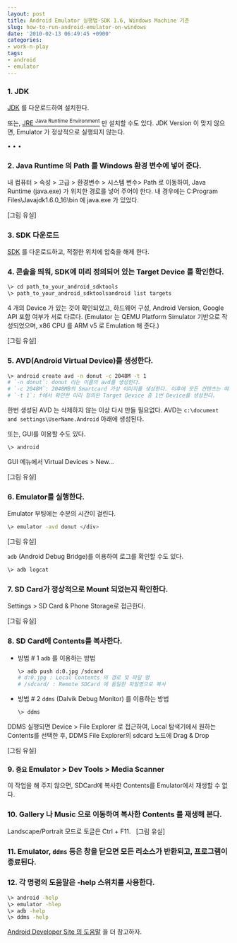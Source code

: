 ```yaml
---
layout: post
title: Android Emulator 실행법-SDK 1.6, Windows Machine 기준
slug: how-to-run-android-emulator-on-windows
date: '2010-02-13 06:49:45 +0900'
categories:
- work-n-play
tags:
- android
- emulator
---
```


### 1. JDK

[JDK](https://cds.sun.com/is-bin/INTERSHOP.enfinity/WFS/CDS-CDS_Developer-Site/en_US/-/USD/ViewProductDetail-Start?ProductRef=jdk-6u16-oth-JPR@CDS-CDS_Developer) 를 다운로드하여 설치한다.

또는, [JRE <sup>Java Runtime Environment</sup>](//cds.sun.com/is-bin/INTERSHOP.enfinity/WFS/CDS-CDS_Developer-Site/en_US/-/USD/VerifyItem-Start/jre-6u16-windows-i586.exe?BundledLineItemUUID=moFIBe.oaqEAAAEkk.UxdJ2G&OrderID=R1dIBe.onL8AAAEkiOUxdJ2G&ProductID=VP1IBe.nzvkAAAEiap9pOuDb&FileName=/jre-6u16-windows-i586.exe) 만 설치할 수도 있다. JDK Version 이 맞지 않으면, Emulator 가 정상적으로 실행되지 않는다.
 
<!--more-->
<div class="spacer">• • •</div>

### 2. Java Runtime 의 Path 를 Windows 환경 변수에 넣어 준다.

내 컴퓨터 > 속성 > 고급 > 환경변수 > 시스템 변수> Path 로 이동하여, Java Runtime (java.exe) 가 위치한 경로를 넣어 주어야 한다. 내 경우에는 C:Program Files\Javajdk1.6.0_16\bin 에 java.exe 가 있었다.

[그림 유실] 

<!--more-->

### 3. SDK 다운로드

[SDK](//developer.android.com/sdk/download.html?v=android-sdk_r3-windows.zip) 를 다운로드하고, 적절한 위치에 압축을 해제 한다.

### 4. 콘솔을 띄워, SDK에 미리 정의되어 있는 Target Device 를 확인한다.

```bash
\> cd path_to_your_android_sdktools
\> path_to_your_android_sdktoolsandroid list targets
```

4 개의 Device 가 있는 것이 확인되었고, 하드웨어 구성, Android Version, Google API 포함 여부가 서로 다르다. (Emulator 는 QEMU Platform Simulator 기반으로 작성되었으며, x86 CPU 를 ARM v5 로 Emulation 해 준다.)

[그림 유실]

### 5. AVD(Android Virtual Device)를 생성한다.

```bash
\> android create avd -n donut -c 2048M -t 1
# `-n donut`: donut 라는 이름의 avd를 생성한다.
# `-c 2048M`: 2048MB의 Smartcard 가상 이미지를 생성한다. 이후에 모든 컨텐츠는 여기에 담게 된다.
# `-t 1`: f에서 확인한 미리 정의된 Target Device 중 1번 Device를 생성한다.
```

한번 생성된 AVD 는 삭제하지 않는 이상 다시 만들 필요없다. AVD는 `c:\document and settings\UserName.Android` 아래에 생성된다.

또는, GUI를 이용할 수도 있다.

```bash
\> android
```

GUI 메뉴에서 Virtual Devices > New...

[그림 유실]
 
### 6. Emulator를 실행한다.

Emulator 부팅에는 수분의 시간이 걸린다.

```bash
\> emulator -avd donut </div>
```

[그림 유실]

`adb` (Android Debug Bridge)를 이용하여 로그를 확인할 수도 있다.

```bash
\> adb logcat
```

### 7. SD Card가 정상적으로 Mount 되었는지 확인한다.

Settings > SD Card & Phone Storage로 접근한다.

[그림 유실]

### 8. SD Card에 Contents를 복사한다.

-   방법 # 1 `adb` 를 이용하는 방법

    ```bash
    \> adb push d:0.jpg /sdcard
    # d:0.jpg : Local Contents 의 경로 및 파일 명
    # /sdcard/ : Remote SDCard 에 동일한 파일명으로 복사
    ```

-   방법 # 2 `ddms` (Dalvik Debug Monitor) 를 이용하는 방법

    ```bash
    \> ddms
    ```

  DDMS 실행되면 Device > File Explorer 로 접근하여, Local 탐색기에서 원하는 Contents를 선택한 후, DDMS File Explorer의 sdcard 노드에 Drag & Drop

[그림 유실]

### 9. **`중요`** Emulator &gt; Dev Tools &gt; Media Scanner

이 작업을 해 주지 않으면, SDCard에 복사한 Contents를 Emulator에서 재생할 수 없다.

### 10. Gallery 나 Music 으로 이동하여 복사한 Contents 를 재생해 본다.

Landscape/Portrait 모드로 토글은 Ctrl + F11.
 
[그림 유실]

### 11. Emulator, `ddms` 등은 창을 닫으면 모든 리소스가 반환되고, 프로그램이 종료된다.

### 12. 각 명령의 도움말은 -help 스위치를 사용한다.

```bash
\> android -help
\> emulator -hlep
\> adb -help
\> ddms -help
```

[Android Developer Site 의 도움말](//developer.android.com/guide/developing/tools/emulator.html) 을 더 참고하자.
